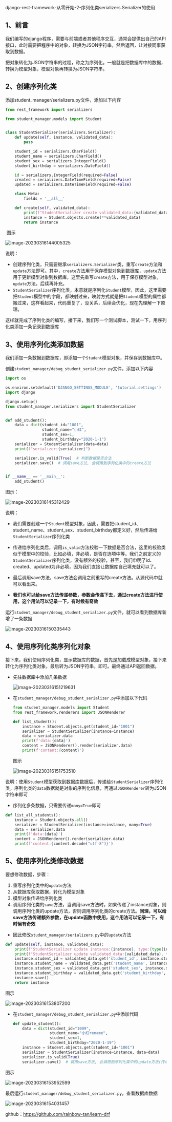 django-rest-framework-从零开始-2-序列化类serializers.Serializer的使用

## 1、前言

我们编写的django程序，需要与前端或者其他程序交互，通常会提供出自己的API接口，此时需要把程序中的对象，转换为JSON字符串，然后返回，让对接同事获取到数据。

把对象转化为JSON字符串的过程，称之为序列化。一般就是把数据库中的数据，转换为模型对象，模型对象再转换为JSON字符串。

## 2、创建序列化类

添加student_manager/serializers.py文件，添加以下内容

```python
from rest_framework import serializers

from student_manager.models import Student


class StudentSerializer(serializers.Serializer):
    def update(self, instance, validated_data):
        pass

    student_id = serializers.CharField()
    student_name = serializers.CharField()
    student_sex = serializers.IntegerField()
    student_birthday = serializers.DateField()

    id = serializers.IntegerField(required=False)
    created = serializers.DateTimeField(required=False)
    updated = serializers.DateTimeField(required=False)

    class Meta:
        fields = '__all__'

    def create(self, validated_data):
        print(f"StudentSerializer create validated_data:{validated_data}, type:{type(validated_data)}")
        instance = Student.objects.create(**validated_data)
        return instance
```

​	图示

![image-20230316144005325](https://img2023.cnblogs.com/blog/1768648/202303/1768648-20230321152418064-1820059071.png)

说明：

- 创建序列化类，只需要继承`serializers.Serializer`类，重写`create`方法和`update`方法即可。其中，`create`方法用于保存模型对象到数据库，`update`方法用于更新模型对象到数据库，这里先重写`create`方法，用于保存模型对象，`update`方法，后续再补充。
- `StudentSerializer`序列化类，本意就是序列化`Student`模型，因此，这里需要把`Student`模型中的字段，都映射过来，映射方式就是把`Student`模型的属性都搬过来，这样看起来，代码重复了，没关系，后续会优化，现在先理解一下原理。

这样就完成了序列化类的编写，接下来，我们写一个测试脚本，测试一下，用序列化类添加一条记录到数据库

## 3、使用序列化类添加数据

我们添加一条数据到数据库，即添加一个`Student`模型对象，并保存到数据库中。

创建`student_manager/debug_student_serializer.py`文件，添加以下内容

```python
import os

os.environ.setdefault('DJANGO_SETTINGS_MODULE', 'tutorial.settings')
import django

django.setup()
from student_manager.serializers import StudentSerializer


def add_student():
    data = dict(student_id="1001",
                student_name="小红",
                student_sex=1,
                student_birthday="2020-1-1")
    serializer = StudentSerializer(data=data)
    print(f"serializer:{serializer}")

    serializer.is_valid(True)  # 判断数据是否合法
    serializer.save()  # 调用save方法, 会调用到序列化类中的create方法


if __name__ == '__main__':
    add_student()
```

图示：

![image-20230316145312429](https://img2023.cnblogs.com/blog/1768648/202303/1768648-20230321152418526-47669745.png)

说明：

- 我们需要创建一个`Student`模型对象，因此，需要把student_id、student_name、student_sex、student_birthday都定义好，然后传递给`StudentSerializer`序列化类

- 传递给序列化类后，调用`is_valid`方法校验一下数据是否合法，这里的校验类似于模型中的校验，比如必填，非必填，是否在选项中等。我们之前定义的`StudentSerializer`序列化类，没有额外的校验，甚至，我们申明了id、created、updated为非必填，因为我们直接让数据库自己填充就可以了。
- 最后调用save方法，save方法会调用之前重写的create方法。从源代码中就可以看出来。
- **我们也可以给save方法传递参数，参数会传递下去，通过create方法进行使用，这个用法可以记录一下，有时候有奇效**

运行`student_manager/debug_student_serializer.py`文件，就可以看到数据库新增了一条数据

![image-20230316150335443](https://img2023.cnblogs.com/blog/1768648/202303/1768648-20230321152418855-183768675.png)

## 4、使用序列化类序列化对象

接下来，我们使用序列化类，显示数据库的数据，首先是加载成模型对象，接下来转化为序列化类对象，最后转为JSON字符串，即可。最终通过API返回数据。

- 先往数据库中添加几条数据

  ![image-20230316151219631](https://img2023.cnblogs.com/blog/1768648/202303/1768648-20230321152419175-1358464259.png)

- 在`student_manager/debug_student_serializer.py`中添加以下代码

  ```python
  from student_manager.models import Student
  from rest_framework.renderers import JSONRenderer
  ```

  ```python
  def list_student():
      instance = Student.objects.get(student_id="1001")
      serializer = StudentSerializer(instance=instance)
      data = serializer.data
      print(f'data:{data}')
      content = JSONRenderer().render(serializer.data)
      print(f'content:{content}')
  ```

  图示
  
  ![image-20230316151753510](https://img2023.cnblogs.com/blog/1768648/202303/1768648-20230321152419549-362161912.png)

说明：使用`Student`模型获取到数据库数据后，传递给`StudentSerializer`序列化类，序列化类的`data`数据就是对象的序列化信息，再通过`JSONRenderer`转为JSON字符串即可

- 序列化多条数据，只需要传递`many=True`即可

```python
def list_all_students():
    instance = Student.objects.all()
    serializer = StudentSerializer(instance=instance, many=True)
    data = serializer.data
    print(f'data:{data}')
    content = JSONRenderer().render(serializer.data)
    print(f'content:{content.decode("utf-8")}')
```

## 5、使用序列化类修改数据

要想修改数据，步骤：

1. 重写序列化类中的`update`方法
2. 从数据库获取数据，转化为模型对象
3. 模型对象传递给序列化类
4. 调用序列化类的`save`方法，当调用save方法时，如果传递了instance对象，则调用序列化类的update方法，否则调用序列化类的create方法。**同理，可以给save方法传递额外参数，在update函数中使用，这个用法可以记录一下，有时候有奇效**

- 因此修改`student_manager/serializers.py`中的`update`方法

```python
def update(self, instance, validated_data):
    print(f"StudentSerializer update instance:{instance}, type:{type(instance)}")
    print(f"StudentSerializer update validated_data:{validated_data}, type:{type(validated_data)}")
    instance.student_id = validated_data.get('student_id', instance.student_id)
    instance.student_name = validated_data.get('student_name', instance.student_name)
    instance.student_sex = validated_data.get('student_sex', instance.student_sex)
    instance.student_birthday = validated_data.get('student_birthday', instance.student_birthday)
    instance.save()
    return instance
```

图示

![image-20230316153807200](https://img2023.cnblogs.com/blog/1768648/202303/1768648-20230321152419889-907070381.png)

- 在`student_manager/debug_student_serializer.py`中添加代码

  ```python
  def update_student():
      data = dict(student_id="1009",
                  student_name="小红rename",
                  student_sex=1,
                  student_birthday="2020-1-19")
      instance = Student.objects.get(student_id="1001")
      serializer = StudentSerializer(instance=instance, data=data)
      serializer.is_valid(True)
      serializer.save()  # 调用save方法, 会调用到序列化类中的update方法(传递instance参数时)
  ```

图示

![image-20230316153952599](https://img2023.cnblogs.com/blog/1768648/202303/1768648-20230321152420246-249912453.png)

最后运行`student_manager/debug_student_serializer.py`，查看数据库数据

![image-20230316154031457](https://img2023.cnblogs.com/blog/1768648/202303/1768648-20230321152420616-2136743753.png)

github：https://github.com/rainbow-tan/learn-drf